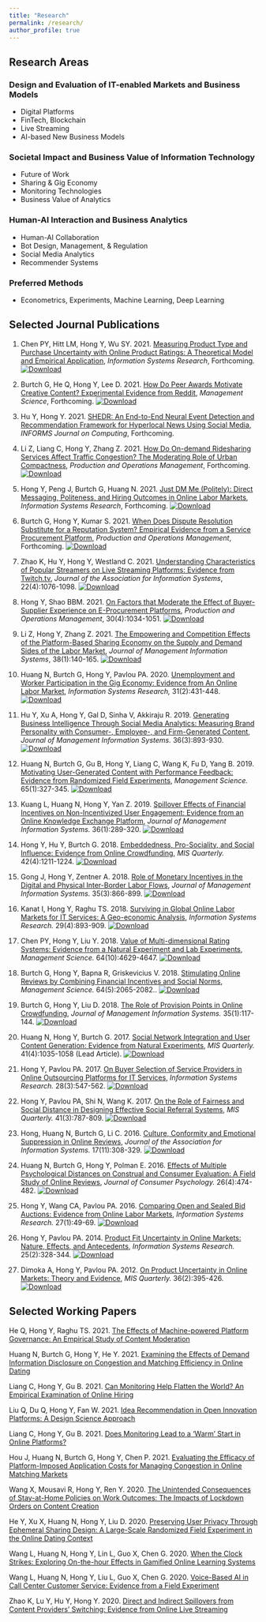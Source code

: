 ```yaml
---
title: "Research"
permalink: /research/
author_profile: true
---
```


## Research Areas

### Design and Evaluation of IT-enabled Markets and Business Models
- Digital Platforms
- FinTech, Blockchain
- Live Streaming
- AI-based New Business Models

### Societal Impact and Business Value of Information Technology
- Future of Work
- Sharing & Gig Economy
- Monitoring Technologies
- Business Value of Analytics

### Human-AI Interaction and Business Analytics
- Human-AI Collaboration
- Bot Design, Management, & Regulation
- Social Media Analytics
- Recommender Systems
 
### Preferred Methods
- Econometrics, Experiments, Machine Learning, Deep Learning
<!-- <hr style="clear:both;visibility: hidden;" />   -->

## Selected Journal Publications

1. Chen PY, Hitt LM, Hong Y, Wu SY. 2021. [Measuring Product Type and Purchase Uncertainty with Online Product Ratings: A Theoretical Model and Empirical Application](https://pubsonline.informs.org/doi/abs/10.1287/isre.2021.1041), *Information Systems Research*, Forthcoming. [![Download](https://img.shields.io/badge/Download-blue.svg)](/paper-pdf/ISR_Measuring_ProductType_2021.pdf)

1. Burtch G, He Q, Hong Y, Lee D. 2021. [How Do Peer Awards Motivate Creative Content? Experimental Evidence from Reddit](https://pubsonline.informs.org/doi/abs/10.1287/mnsc.2021.4040), *Management Science*, Forthcoming. [![Download](https://img.shields.io/badge/Download-blue.svg)](/paper-pdf/MS_Peer_Awards_2021.pdf)

1. Hu Y, Hong Y. 2021. [SHEDR: An End-to-End Neural Event Detection and Recommendation Framework for Hyperlocal News Using Social Media](https://papers.ssrn.com/sol3/papers.cfm?abstract_id=3677461), *INFORMS Journal on Computing*, Forthcoming.

1. Li Z, Liang C, Hong Y, Zhang Z. 2021. [How Do On-demand Ridesharing Services Affect Traffic Congestion? The Moderating Role of Urban Compactness](https://onlinelibrary.wiley.com/doi/10.1111/poms.13530), *Production and Operations Management*, Forthcoming. [![Download](https://img.shields.io/badge/Download-blue.svg)](/paper-pdf/POM_Congestion_2021.pdf)

1. Hong Y, Peng J, Burtch G, Huang N. 2021. [Just DM Me (Politely): Direct Messaging, Politeness, and Hiring Outcomes in Online Labor Markets](https://pubsonline.informs.org/doi/10.1287/isre.2021.1003), *Information Systems Research*, Forthcoming. [![Download](https://img.shields.io/badge/Download-blue.svg)](/paper-pdf/ISR_DM_2021.pdf)

1. Burtch G, Hong Y, Kumar S. 2021. [When Does Dispute Resolution Substitute for a Reputation System? Empirical Evidence from a Service Procurement Platform](https://onlinelibrary.wiley.com/doi/10.1111/poms.13341), *Production and Operations Management*, Forthcoming. [![Download](https://img.shields.io/badge/Download-blue.svg)](/paper-pdf/POM_DisputeResolution_2021.pdf)

1. Zhao K, Hu Y, Hong Y, Westland C. 2021. [Understanding Characteristics of Popular Streamers on Live Streaming Platforms: Evidence from Twitch.tv](https://papers.ssrn.com/sol3/papers.cfm?abstract_id=3388949), *Journal of the Association for Information Systems*, 22(4):1076-1098. [![Download](https://img.shields.io/badge/Download-blue.svg)](/paper-pdf/JAIS_Twitch_2021.pdf)

1. Hong Y, Shao BBM. 2021. [On Factors that Moderate the Effect of Buyer-Supplier Experience on E-Procurement Platforms](https://onlinelibrary.wiley.com/doi/abs/10.1111/poms.13291), *Production and Operations Management*, 30(4):1034-1051. [![Download](https://img.shields.io/badge/Download-blue.svg)](/paper-pdf/POM_Buyer_Experience_2021.pdf)

1. Li Z, Hong Y, Zhang Z. 2021. [The Empowering and Competition Effects of the Platform-Based Sharing Economy on the Supply and Demand Sides of the Labor Market](https://urldefense.com/v3/__https://www.tandfonline.com/eprint/NV4YPPYWBCBWWHQZYBDG/full?target=10.1080*07421222.2021.1870387__;Lw!!LkSTlj0I!UWhkN7ZeZgmRaMvNV4Khy7QK99k6BxaXLksNR-PFMTZ8IgF-yyG_xKutptHdfHI$), *Journal of Management Information Systems*, 38(1):140-165. [![Download](https://img.shields.io/badge/Download-blue.svg)](/paper-pdf/JMIS_SharingEconomy_2021.pdf)

1. Huang N, Burtch G, Hong Y, Pavlou PA. 2020. [Unemployment and Worker Participation in the Gig Economy: Evidence from An Online Labor Market](https://pubsonline.informs.org/doi/abs/10.1287/isre.2019.0896), *Information Systems Research,* 31(2):431-448. [![Download](https://img.shields.io/badge/Download-blue.svg)](/paper-pdf/ISR_GigUnemployment_2020.pdf)

1. Hu Y, Xu A, Hong Y, Gal D, Sinha V, Akkiraju R. 2019. [Generating Business Intelligence Through Social Media Analytics: Measuring Brand Personality with Consumer-, Employee-, and Firm-Generated Content](https://www.tandfonline.com/doi/abs/10.1080/07421222.2019.1628908), *Journal of Management Information Systems.* 36(3):893-930. [![Download](https://img.shields.io/badge/Download-blue.svg)](/paper-pdf/JMIS_Brand_Personality_2019.pdf)

1. Huang N, Burtch G, Gu B, Hong Y, Liang C, Wang K, Fu D, Yang B. 2019. [Motivating User-Generated Content with Performance Feedback: Evidence from Randomized Field Experiments](https://pubsonline.informs.org/doi/10.1287/mnsc.2017.2944), *Management Science.* 65(1):327-345. [![Download](https://img.shields.io/badge/Download-blue.svg)](/paper-pdf/MS_Performance_Feedback_2019.pdf)

1. Kuang L, Huang N, Hong Y, Yan Z. 2019. [Spillover Effects of Financial Incentives on Non-Incentivized User Engagement: Evidence from an Online Knowledge Exchange Platform](https://www.tandfonline.com/doi/abs/10.1080/07421222.2018.1550564?journalCode=mmis20), *Journal of Management Information Systems.* 36(1):289-320. [![Download](https://img.shields.io/badge/Download-blue.svg)](/paper-pdf/JMIS_Spillover_Effect_UGC_2019.pdf)

1. Hong Y, Hu Y, Burtch G. 2018. [Embeddedness, Pro-Sociality, and Social Influence: Evidence from Online Crowdfunding](https://aisel.aisnet.org/misq/vol42/iss4/11/), *MIS Quarterly.* 42(4):1211-1224. [![Download](https://img.shields.io/badge/Download-blue.svg)](/paper-pdf/MISQ_Embeddedness_2018.pdf)

1. Gong J, Hong Y, Zentner A. 2018. [Role of Monetary Incentives in the Digital and Physical Inter-Border Labor Flows](https://www.tandfonline.com/doi/abs/10.1080/07421222.2018.1481661), *Journal of Management Information Systems.* 35(3):866-899. [![Download](https://img.shields.io/badge/Download-blue.svg)](/paper-pdf/JMIS_incentive_and_labor_flow_2018.pdf)

1. Kanat I, Hong Y, Raghu TS. 2018. [Surviving in Global Online Labor Markets for IT Services: A Geo-economic Analysis](https://pubsonline.informs.org/doi/abs/10.1287/isre.2017.0751), *Information Systems Research.* 29(4):893-909. [![Download](https://img.shields.io/badge/Download-blue.svg)](/paper-pdf/ISR_Survival_in_OLM_2018.pdf)

1. Chen PY, Hong Y, Liu Y. 2018. [Value of Multi-dimensional Rating Systems: Evidence from a Natural Experiment and Lab Experiments](http://pubsonline.informs.org/doi/abs/10.1287/mnsc.2017.2852), *Management Science.* 64(10):4629-4647. [![Download](https://img.shields.io/badge/Download-blue.svg)](/paper-pdf/MS_MD_Systems_2018.pdf)

1. Burtch G, Hong Y, Bapna R, Griskevicius V. 2018. [Stimulating Online Reviews by Combining Financial Incentives and Social Norms](http://pubsonline.informs.org/doi/abs/10.1287/mnsc.2016.2715), *Management Science.* 64(5):2065-2082.. [![Download](https://img.shields.io/badge/Download-blue.svg)](/paper-pdf/MS_Social_Norms_2018.pdf)

1. Burtch G, Hong Y, Liu D. 2018. [The Role of Provision Points in Online Crowdfunding](https://www.tandfonline.com/doi/full/10.1080/07421222.2018.1440764), *Journal of Management Information Systems.* 35(1):117-144. [![Download](https://img.shields.io/badge/Download-blue.svg)](/paper-pdf/JMIS_PPM_Crowdfunding_2018.pdf)

1. Huang N, Hong Y, Burtch G. 2017. [Social Network Integration and User Content Generation: Evidence from Natural Experiments](https://aisel.aisnet.org/misq/vol41/iss4/4/), *MIS Quarterly.* 41(4):1035-1058 (Lead Article). [![Download](https://img.shields.io/badge/Download-blue.svg)](/paper-pdf/MISQ_Social_Network_Integration_2017.pdf)

1. Hong Y, Pavlou PA. 2017. [On Buyer Selection of Service Providers in Online Outsourcing Platforms for IT Services](http://pubsonline.informs.org/doi/abs/10.1287/isre.2017.0709), *Information Systems Research.* 28(3):547-562. [![Download](https://img.shields.io/badge/Download-blue.svg)](/paper-pdf/ISR_Selection_Service_Providers_2017.pdf)

1. Hong Y, Pavlou PA, Shi N, Wang K. 2017. [On the Role of Fairness and Social Distance in Designing Effective Social Referral Systems](https://aisel.aisnet.org/misq/vol41/iss3/8/), *MIS Quarterly.* 41(3):787-809. [![Download](https://img.shields.io/badge/Download-blue.svg)](/paper-pdf/MISQ_Social_Referrals_2017.pdf)

1. Hong, Huang N, Burtch G, Li C. 2016. [Culture, Conformity and Emotional Suppression in Online Reviews](http://aisel.aisnet.org/jais/vol17/iss11/2/), *Journal of the Association for Information Systems.* 17(11):308-329. [![Download](https://img.shields.io/badge/Download-blue.svg)](/paper-pdf/JAIS_culture_online_reviews_2016.pdf)

1. Huang N, Burtch G, Hong Y, Polman E. 2016. [Effects of Multiple Psychological Distances on Construal and Consumer Evaluation: A Field Study of Online Reviews](https://doi.org/10.1016/j.jcps.2016.03.001), *Journal of Consumer Psychology.* 26(4):474-482. [![Download](https://img.shields.io/badge/Download-blue.svg)](/paper-pdf/JCP_Multiple_Psychological_Distances_2016.pdf)

1. Hong Y, Wang CA, Pavlou PA. 2016. [Comparing Open and Sealed Bid Auctions: Evidence from Online Labor Markets](https://doi.org/10.1287/isre.2015.0606), *Information Systems Research.* 27(1):49-69. [![Download](https://img.shields.io/badge/Download-blue.svg)](/paper-pdf/ISR_Auction_Design_2016.pdf)

1. Hong Y, Pavlou PA. 2014. [Product Fit Uncertainty in Online Markets: Nature, Effects, and Antecedents](https://doi.org/10.1287/isre.2014.0520), *Information Systems Research.* 25(2):328-344. [![Download](https://img.shields.io/badge/Download-blue.svg)](/paper-pdf/ISR_Product_Fit_Uncertainty_2014.pdf)

1. Dimoka A, Hong Y, Pavlou PA. 2012. [On Product Uncertainty in Online Markets: Theory and Evidence](https://aisel.aisnet.org/misq/vol36/iss2/6/), *MIS Quarterly.* 36(2):395-426. [![Download](https://img.shields.io/badge/Download-blue.svg)](/paper-pdf/MISQ_Product_Uncertainty_2012.pdf)


## Selected Working Papers

He Q, Hong Y, Raghu TS. 2021. [The Effects of Machine-powered Platform Governance: An Empirical Study of Content Moderation](https://papers.ssrn.com/sol3/papers.cfm?abstract_id=3767680)

Huang N, Burtch G, Hong Y, He Y. 2021. [Examining the Effects of Demand Information Disclosure on Congestion and Matching Efficiency in Online Dating](https://papers.ssrn.com/sol3/papers.cfm?abstract_id=3514033)

Liang C, Hong Y, Gu B. 2021. [Can Monitoring Help Flatten the World? An Empirical Examination of Online Hiring](https://papers.ssrn.com/sol3/papers.cfm?abstract_id=3941309)

Liu Q, Du Q, Hong Y, Fan W. 2021. [Idea Recommendation in Open Innovation Platforms: A Design Science Approach](https://papers.ssrn.com/sol3/papers.cfm?abstract_id=3898894)

Liang C, Hong Y, Gu B. 2021. [Does Monitoring Lead to a ‘Warm’ Start in Online Platforms?](https://papers.ssrn.com/sol3/papers.cfm?abstract_id=2844920)

Hou J, Huang N, Burtch G, Hong Y, Chen P. 2021. [Evaluating the Efficacy of Platform-Imposed Application Costs for Managing Congestion in Online Matching Markets](https://papers.ssrn.com/sol3/papers.cfm?abstract_id=3946059)

Wang X, Mousavi R, Hong Y, Ren Y. 2020. [The Unintended Consequences of Stay-at-Home Policies on Work Outcomes: The Impacts of Lockdown Orders on Content Creation](https://arxiv.org/abs/2011.15068)

He Y, Xu X, Huang N, Hong Y, Liu D. 2020. [Preserving User Privacy Through Ephemeral Sharing Design: A Large-Scale Randomized Field Experiment in the Online Dating Context](https://papers.ssrn.com/sol3/papers.cfm?abstract_id=3740782)

Wang L, Huang N, Hong Y, Lin L, Guo X, Chen G. 2020. [When the Clock Strikes: Exploring On-the-hour Effects in Gamified Online Learning Systems](https://papers.ssrn.com/sol3/papers.cfm?abstract_id=3693481)

Wang L, Huang N, Hong Y, Liu L, Guo X, Chen G. 2020. [Voice-Based AI in Call Center Customer Service: Evidence from a Field Experiment](https://papers.ssrn.com/sol3/papers.cfm?abstract_id=3633100)

Zhao K, Lu Y, Hu Y, Hong Y. 2020. [Direct and Indirect Spillovers from Content Providers’ Switching: Evidence from Online Live Streaming](https://papers.ssrn.com/sol3/papers.cfm?abstract_id=3521508)


